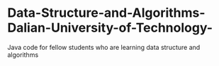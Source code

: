 # Data-Structure-and-Algorithms-Dalian-University-of-Technology-
Java code for fellow students who are learning data structure and algorithms
